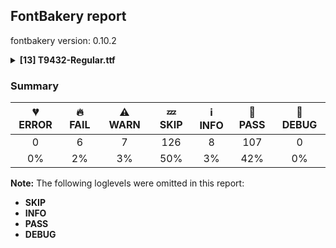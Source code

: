 ## FontBakery report

fontbakery version: 0.10.2

<details><summary><b>[13] T9432-Regular.ttf</b></summary><div><details><summary>🔥 <b>FAIL:</b> Check Google Fonts glyph coverage. (<a href="https://font-bakery.readthedocs.io/en/stable/fontbakery/profiles/googlefonts.html#com.google.fonts/check/glyph_coverage">com.google.fonts/check/glyph_coverage</a>)</summary><div>


* 🔥 **FAIL** Missing required codepoints:

	- 0x0308 (COMBINING DIAERESIS)


	- 0x0300 (COMBINING GRAVE ACCENT)


	- 0x0301 (COMBINING ACUTE ACCENT)


	- 0x030B (COMBINING DOUBLE ACUTE ACCENT)


	- 0x0304 (COMBINING MACRON)


	- 0x02D9 (DOT ABOVE)


	- 0x0104 (LATIN CAPITAL LETTER A WITH OGONEK)


	- 0x00C6 (LATIN CAPITAL LETTER AE)


	- 0x00C7 (LATIN CAPITAL LETTER C WITH CEDILLA)


	- 0x00D0 (LATIN CAPITAL LETTER ETH)


	- 0x0110 (LATIN CAPITAL LETTER D WITH STROKE)


	- 0x0118 (LATIN CAPITAL LETTER E WITH OGONEK)


	- 0x0122 (LATIN CAPITAL LETTER G WITH CEDILLA)


	- 0x0126 (LATIN CAPITAL LETTER H WITH STROKE)


	- 0x012E (LATIN CAPITAL LETTER I WITH OGONEK)


	- 0x0136 (LATIN CAPITAL LETTER K WITH CEDILLA)


	- 0x013B (LATIN CAPITAL LETTER L WITH CEDILLA)


	- 0x0141 (LATIN CAPITAL LETTER L WITH STROKE)


	- 0x0145 (LATIN CAPITAL LETTER N WITH CEDILLA)


	- 0x014A (LATIN CAPITAL LETTER ENG)


	- 0x00D8 (LATIN CAPITAL LETTER O WITH STROKE)


	- 0x0152 (LATIN CAPITAL LIGATURE OE)


	- 0x00DE (LATIN CAPITAL LETTER THORN)


	- 0x0156 (LATIN CAPITAL LETTER R WITH CEDILLA)


	- 0x015E (LATIN CAPITAL LETTER S WITH CEDILLA)


	- 0x0218 (LATIN CAPITAL LETTER S WITH COMMA BELOW)


	- 0x1E9E (LATIN CAPITAL LETTER SHARP S)


	- 0x021A (LATIN CAPITAL LETTER T WITH COMMA BELOW)


	- 0x0172 (LATIN CAPITAL LETTER U WITH OGONEK)


	- 0x0105 (LATIN SMALL LETTER A WITH OGONEK)


	- 0x00E6 (LATIN SMALL LETTER AE)


	- 0x00E7 (LATIN SMALL LETTER C WITH CEDILLA)


	- 0x00F0 (LATIN SMALL LETTER ETH)


	- 0x0111 (LATIN SMALL LETTER D WITH STROKE)


	- 0x0119 (LATIN SMALL LETTER E WITH OGONEK)


	- 0x0123 (LATIN SMALL LETTER G WITH CEDILLA)


	- 0x0127 (LATIN SMALL LETTER H WITH STROKE)


	- 0x0131 (LATIN SMALL LETTER DOTLESS I)


	- 0x012F (LATIN SMALL LETTER I WITH OGONEK)


	- 0x0237 (LATIN SMALL LETTER DOTLESS J)


	- 0x0137 (LATIN SMALL LETTER K WITH CEDILLA)


	- 0x013C (LATIN SMALL LETTER L WITH CEDILLA)


	- 0x0142 (LATIN SMALL LETTER L WITH STROKE)


	- 0x0146 (LATIN SMALL LETTER N WITH CEDILLA)


	- 0x014B (LATIN SMALL LETTER ENG)


	- 0x00F8 (LATIN SMALL LETTER O WITH STROKE)


	- 0x0153 (LATIN SMALL LIGATURE OE)


	- 0x00FE (LATIN SMALL LETTER THORN)


	- 0x0157 (LATIN SMALL LETTER R WITH CEDILLA)


	- 0x015F (LATIN SMALL LETTER S WITH CEDILLA)


	- 0x0219 (LATIN SMALL LETTER S WITH COMMA BELOW)


	- 0x00DF (LATIN SMALL LETTER SHARP S)


	- 0x021B (LATIN SMALL LETTER T WITH COMMA BELOW)


	- 0x0173 (LATIN SMALL LETTER U WITH OGONEK)


	- 0x00AA (FEMININE ORDINAL INDICATOR)


	- 0x00BA (MASCULINE ORDINAL INDICATOR)


	- 0x201A (SINGLE LOW-9 QUOTATION MARK)


	- 0x201E (DOUBLE LOW-9 QUOTATION MARK)


	- 0x00B6 (PILCROW SIGN)


	- 0x00A7 (SECTION SIGN)


	- 0x0307 (COMBINING DOT ABOVE)


	- 0x0302 (COMBINING CIRCUMFLEX ACCENT)


	- 0x030C (COMBINING CARON)


	- 0x0306 (COMBINING BREVE)


	- 0x030A (COMBINING RING ABOVE)


	- 0x0303 (COMBINING TILDE)


	- 0x0312 (COMBINING TURNED COMMA ABOVE)


	- 0x0326 (COMBINING COMMA BELOW)


	- 0x0327 (COMBINING CEDILLA)


	- 0x0328 (COMBINING OGONEK)


	- 0x02DD (DOUBLE ACUTE ACCENT)


	- 0x02C6 (MODIFIER LETTER CIRCUMFLEX ACCENT)


	- 0x02C7 (CARON)


	- 0x02D8 (BREVE)


	- 0x02DA (RING ABOVE)


	- 0x02DC (SMALL TILDE)


	- 0x00AF (MACRON)


	- 0x00B8 (CEDILLA)


	- 0x02DB (OGONEK)
 [code: missing-codepoints]
</div></details><details><summary>🔥 <b>FAIL:</b> Check font follows the Google Fonts vertical metric schema (<a href="https://font-bakery.readthedocs.io/en/stable/fontbakery/profiles/googlefonts.html#com.google.fonts/check/vertical_metrics">com.google.fonts/check/vertical_metrics</a>)</summary><div>


* 🔥 **FAIL** hhea.lineGap is "300" it should be 0 [code: bad-hhea.lineGap]
* ⚠ **WARN** We recommend the absolute sum of the hhea metrics should be between 1.2-1.5x of the font's upm. This font has 1.8888888888888888x (2550) [code: bad-hhea-range]
</div></details><details><summary>🔥 <b>FAIL:</b> OS/2.fsSelection bit 7 (USE_TYPO_METRICS) is set in all fonts. (<a href="https://font-bakery.readthedocs.io/en/stable/fontbakery/profiles/googlefonts.html#com.google.fonts/check/os2/use_typo_metrics">com.google.fonts/check/os2/use_typo_metrics</a>)</summary><div>


* 🔥 **FAIL** OS/2.fsSelection bit 7 (USE_TYPO_METRICS) wasNOT set in the following fonts: ['fonts/ttf/T9432-Regular.ttf']. [code: missing-os2-fsselection-bit7]
</div></details><details><summary>🔥 <b>FAIL:</b> Checking OS/2 Metrics match hhea Metrics. (<a href="https://font-bakery.readthedocs.io/en/stable/fontbakery/profiles/universal.html#com.google.fonts/check/os2_metrics_match_hhea">com.google.fonts/check/os2_metrics_match_hhea</a>)</summary><div>


* 🔥 **FAIL** OS/2 sTypoAscender (1050) and hhea ascent (2250) must be equal. [code: ascender]
</div></details><details><summary>🔥 <b>FAIL:</b> Font has **proper** whitespace glyph names? (<a href="https://font-bakery.readthedocs.io/en/stable/fontbakery/profiles/universal.html#com.google.fonts/check/whitespace_glyphnames">com.google.fonts/check/whitespace_glyphnames</a>)</summary><div>


* 🔥 **FAIL** Glyph 0x00A0 is called "no-break_space": Change to "uni00A0" [code: non-compliant-00a0]
</div></details><details><summary>🔥 <b>FAIL:</b> Glyph names are all valid? (<a href="https://font-bakery.readthedocs.io/en/stable/fontbakery/profiles/universal.html#com.google.fonts/check/valid_glyphnames">com.google.fonts/check/valid_glyphnames</a>)</summary><div>


* 🔥 **FAIL** The following glyph names do not comply with naming conventions: no-break_space

 A glyph name must be entirely comprised of characters from the following set: A-Z a-z 0-9 .(period) _(underscore). A glyph name must not start with a digit or period. There are a few exceptions such as the special glyph ".notdef". The glyph names "twocents", "a1", and "_" are all valid, while "2cents" and ".twocents" are not. [code: found-invalid-names]
</div></details><details><summary>⚠ <b>WARN:</b> Checking OS/2 achVendID. (<a href="https://font-bakery.readthedocs.io/en/stable/fontbakery/profiles/googlefonts.html#com.google.fonts/check/vendor_id">com.google.fonts/check/vendor_id</a>)</summary><div>


* ⚠ **WARN** OS/2 VendorID value '    ' is not yet recognized. If you registered it recently, then it's safe to ignore this warning message. Otherwise, you should set it to your own unique 4 character code, and register it with Microsoft at https://www.microsoft.com/typography/links/vendorlist.aspx
 [code: unknown]
</div></details><details><summary>⚠ <b>WARN:</b> Check for codepoints not covered by METADATA subsets. (<a href="https://font-bakery.readthedocs.io/en/stable/fontbakery/profiles/googlefonts.html#com.google.fonts/check/metadata/unreachable_subsetting">com.google.fonts/check/metadata/unreachable_subsetting</a>)</summary><div>


* ⚠ **WARN** The following codepoints supported by the font are not covered by
    any subsets defined in the font's metadata file, and will never
    be served. You can solve this by either manually adding additional
    subset declarations to METADATA.pb, or by editing the glyphset
    definitions.

 * U+1EBC LATIN CAPITAL LETTER E WITH TILDE: try adding vietnamese
 * U+1EBD LATIN SMALL LETTER E WITH TILDE: try adding vietnamese
 * U+203C DOUBLE EXCLAMATION MARK: not included in any glyphset definition
 * U+2048 QUESTION EXCLAMATION MARK: try adding mongolian
 * U+2049 EXCLAMATION QUESTION MARK: try adding mongolian
 * U+204E LOW ASTERISK: not included in any glyphset definition
 * U+204F REVERSED SEMICOLON: try adding adlam
 * U+2051 TWO ASTERISKS ALIGNED VERTICALLY: not included in any glyphset definition
 * U+2190 LEFTWARDS ARROW: try adding one of: math, symbols
 * U+2192 RIGHTWARDS ARROW: try adding one of: math, symbols
 * U+2213 MINUS-OR-PLUS SIGN: try adding math
 * U+221E INFINITY: try adding math
 * U+2260 NOT EQUAL TO: try adding math
 * U+263A WHITE SMILING FACE: try adding symbols
 * U+2A30 MULTIPLICATION SIGN WITH DOT ABOVE: try adding math
 * U+2E1A HYPHEN WITH DIAERESIS: not included in any glyphset definition

Or you can add the above codepoints to one of the subsets supported by the font: `latin`, `latin-ext` [code: unreachable-subsetting]
</div></details><details><summary>⚠ <b>WARN:</b> Ensure fonts have ScriptLangTags declared on the 'meta' table. (<a href="https://font-bakery.readthedocs.io/en/stable/fontbakery/profiles/googlefonts.html#com.google.fonts/check/meta/script_lang_tags">com.google.fonts/check/meta/script_lang_tags</a>)</summary><div>


* ⚠ **WARN** This font file does not have a 'meta' table. [code: lacks-meta-table]
</div></details><details><summary>⚠ <b>WARN:</b> Check if each glyph has the recommended amount of contours. (<a href="https://font-bakery.readthedocs.io/en/stable/fontbakery/profiles/universal.html#com.google.fonts/check/contour_count">com.google.fonts/check/contour_count</a>)</summary><div>


* ⚠ **WARN** This check inspects the glyph outlines and detects the total number of contours in each of them. The expected values are infered from the typical ammounts of contours observed in a large collection of reference font families. The divergences listed below may simply indicate a significantly different design on some of your glyphs. On the other hand, some of these may flag actual bugs in the font such as glyphs mapped to an incorrect codepoint. Please consider reviewing the design and codepoint assignment of these to make sure they are correct.

The following glyphs do not have the recommended number of contours:

	- Glyph name: percent_sign	Contours detected: 3	Expected: 5

	- Glyph name: asterisk	Contours detected: 2	Expected: 1 or 4

	- Glyph name: latin_capital_letter_v	Contours detected: 2	Expected: 1

	- Glyph name: latin_capital_letter_x	Contours detected: 2	Expected: 1

	- Glyph name: latin_capital_letter_y	Contours detected: 2	Expected: 1

	- Glyph name: latin_small_letter_e	Contours detected: 1	Expected: 2

	- Glyph name: latin_small_letter_v	Contours detected: 2	Expected: 1

	- Glyph name: latin_small_letter_x	Contours detected: 2	Expected: 1

	- Glyph name: latin_small_letter_y	Contours detected: 2	Expected: 1

	- Glyph name: ascii_tilde	Contours detected: 2	Expected: 1

	- Glyph name: left_pointing_double_angle_quotation_mark	Contours detected: 3	Expected: 2

	- Glyph name: right_pointing_double_angle_quotation_mark	Contours detected: 1	Expected: 2

	- Glyph name: multiplication_sign	Contours detected: 2	Expected: 1

	- Glyph name: latin_capital_letter_y_with_acute	Contours detected: 3	Expected: 2

	- Glyph name: latin_small_letter_a_with_ring_above	Contours detected: 3	Expected: 4

	- Glyph name: latin_small_letter_e_with_grave	Contours detected: 2	Expected: 3

	- Glyph name: latin_small_letter_e_with_acute	Contours detected: 2	Expected: 3

	- Glyph name: latin_small_letter_e_with_circumflex	Contours detected: 2	Expected: 3

	- Glyph name: latin_small_letter_e_with_diaeresis	Contours detected: 3	Expected: 4

	- Glyph name: latin_small_letter_i_with_grave	Contours detected: 3	Expected: 2

	- Glyph name: latin_small_letter_i_with_acute	Contours detected: 3	Expected: 2

	- Glyph name: latin_small_letter_i_with_circumflex	Contours detected: 3	Expected: 2

	- Glyph name: latin_small_letter_i_with_diaeresis	Contours detected: 4	Expected: 3

	- Glyph name: latin_small_letter_y_with_acute	Contours detected: 3	Expected: 2

	- Glyph name: latin_small_letter_y_with_diaeresis	Contours detected: 4	Expected: 3

	- Glyph name: latin_capital_letter_a_with_breve	Contours detected: 4	Expected: 3

	- Glyph name: latin_small_letter_a_with_breve	Contours detected: 4	Expected: 3

	- Glyph name: latin_capital_letter_c_with_caron	Contours detected: 3	Expected: 2

	- Glyph name: latin_small_letter_c_with_caron	Contours detected: 3	Expected: 2

	- Glyph name: latin_capital_letter_d_with_caron	Contours detected: 4	Expected: 3

	- Glyph name: latin_small_letter_d_with_caron	Contours detected: 4	Expected: 3

	- Glyph name: latin_small_letter_e_with_macron	Contours detected: 2	Expected: 3

	- Glyph name: latin_capital_letter_e_with_breve	Contours detected: 3	Expected: 2

	- Glyph name: latin_small_letter_e_with_dot_above	Contours detected: 2	Expected: 3

	- Glyph name: latin_capital_letter_e_with_caron	Contours detected: 3	Expected: 2

	- Glyph name: latin_capital_letter_g_with_breve	Contours detected: 3	Expected: 2

	- Glyph name: latin_small_letter_i_with_tilde	Contours detected: 3	Expected: 2

	- Glyph name: latin_small_letter_i_with_macron	Contours detected: 3	Expected: 2

	- Glyph name: latin_capital_letter_i_with_breve	Contours detected: 3	Expected: 2

	- Glyph name: latin_small_letter_i_with_breve	Contours detected: 4	Expected: 2

	- Glyph name: latin_small_letter_j_with_circumflex	Contours detected: 3	Expected: 2

	- Glyph name: latin_capital_letter_l_with_caron	Contours detected: 3	Expected: 2

	- Glyph name: latin_small_letter_l_with_caron	Contours detected: 3	Expected: 2

	- Glyph name: latin_capital_letter_n_with_caron	Contours detected: 3	Expected: 2

	- Glyph name: latin_small_letter_n_with_caron	Contours detected: 3	Expected: 2

	- Glyph name: latin_capital_letter_o_with_breve	Contours detected: 4	Expected: 3

	- Glyph name: latin_small_letter_o_with_breve	Contours detected: 4	Expected: 3

	- Glyph name: latin_capital_letter_o_with_double_acute	Contours detected: 3	Expected: 4

	- Glyph name: latin_small_letter_o_with_double_acute	Contours detected: 3	Expected: 4

	- Glyph name: latin_capital_letter_r_with_acute	Contours detected: 2	Expected: 3

	- Glyph name: latin_small_letter_r_with_caron	Contours detected: 3	Expected: 2

	- Glyph name: latin_capital_letter_s_with_caron	Contours detected: 3	Expected: 2

	- Glyph name: latin_small_letter_s_with_caron	Contours detected: 3	Expected: 2

	- Glyph name: latin_capital_letter_t_with_caron	Contours detected: 3	Expected: 2

	- Glyph name: latin_small_letter_t_with_caron	Contours detected: 3	Expected: 2

	- Glyph name: latin_capital_letter_u_with_breve	Contours detected: 3	Expected: 2

	- Glyph name: latin_small_letter_u_with_breve	Contours detected: 3	Expected: 2

	- Glyph name: latin_capital_letter_u_with_ring_above	Contours detected: 2	Expected: 3

	- Glyph name: latin_small_letter_u_with_ring_above	Contours detected: 2	Expected: 3

	- Glyph name: latin_capital_letter_u_with_double_acute	Contours detected: 2	Expected: 3

	- Glyph name: latin_small_letter_u_with_double_acute	Contours detected: 2	Expected: 3

	- Glyph name: latin_capital_letter_y_with_circumflex	Contours detected: 3	Expected: 2

	- Glyph name: latin_small_letter_y_with_circumflex	Contours detected: 3	Expected: 2

	- Glyph name: latin_capital_letter_y_with_diaeresis	Contours detected: 4	Expected: 3

	- Glyph name: latin_capital_letter_z_with_caron	Contours detected: 3	Expected: 2

	- Glyph name: latin_small_letter_z_with_caron	Contours detected: 3	Expected: 2

	- Glyph name: latin_capital_letter_a_with_caron	Contours detected: 4	Expected: 3

	- Glyph name: latin_small_letter_a_with_caron	Contours detected: 4	Expected: 3

	- Glyph name: latin_capital_letter_i_with_caron	Contours detected: 3	Expected: 2

	- Glyph name: latin_small_letter_i_with_caron	Contours detected: 4	Expected: 2

	- Glyph name: latin_capital_letter_o_with_caron	Contours detected: 4	Expected: 3

	- Glyph name: latin_small_letter_o_with_caron	Contours detected: 4	Expected: 3

	- Glyph name: latin_capital_letter_u_with_caron	Contours detected: 3	Expected: 2

	- Glyph name: latin_small_letter_u_with_caron	Contours detected: 3	Expected: 2

	- Glyph name: latin_capital_letter_g_with_caron	Contours detected: 3	Expected: 2

	- Glyph name: latin_capital_letter_k_with_caron	Contours detected: 4	Expected: 2

	- Glyph name: latin_small_letter_k_with_caron	Contours detected: 4	Expected: 2

	- Glyph name: latin_small_letter_j_with_caron	Contours detected: 4	Expected: 2

	- Glyph name: latin_capital_letter_h_with_caron	Contours detected: 3	Expected: 2

	- Glyph name: latin_small_letter_h_with_caron	Contours detected: 3	Expected: 2

	- Glyph name: latin_capital_letter_y_with_macron	Contours detected: 3	Expected: 2

	- Glyph name: latin_small_letter_y_with_macron	Contours detected: 3	Expected: 2

	- Glyph name: latin_capital_letter_y_with_dot_above	Contours detected: 3	Expected: 2

	- Glyph name: latin_small_letter_y_with_dot_above	Contours detected: 3	Expected: 2

	- Glyph name: latin_small_letter_e_with_tilde	Contours detected: 2	Expected: 3

	- Glyph name: latin_capital_letter_y_with_grave	Contours detected: 3	Expected: 2

	- Glyph name: latin_small_letter_y_with_grave	Contours detected: 3	Expected: 2

	- Glyph name: latin_capital_letter_y_with_tilde	Contours detected: 3	Expected: 2

	- Glyph name: latin_small_letter_y_with_tilde	Contours detected: 3	Expected: 2

	- Glyph name: trade_mark_sign	Contours detected: 1	Expected: 2

	- Glyph name: minus_or_plus_sign	Contours detected: 1	Expected: 2

	- Glyph name: infinity	Contours detected: 2	Expected: 3

	- Glyph name: asterisk	Contours detected: 2	Expected: 1 or 4

	- Glyph name: infinity	Contours detected: 2	Expected: 3
 [code: contour-count]
</div></details><details><summary>⚠ <b>WARN:</b> Checking Vertical Metric Linegaps. (<a href="https://font-bakery.readthedocs.io/en/stable/fontbakery/profiles/universal.html#com.google.fonts/check/linegaps">com.google.fonts/check/linegaps</a>)</summary><div>


* ⚠ **WARN** hhea lineGap is not equal to 0. [code: hhea]
</div></details><details><summary>⚠ <b>WARN:</b> Check accent of Lcaron, dcaron, lcaron, tcaron (derived from com.google.fonts/check/alt_caron) (<a href="https://font-bakery.readthedocs.io/en/stable/fontbakery/profiles/universal.html#com.google.fonts/check/alt_caron">com.google.fonts/check/alt_caron</a>)</summary><div>


* ⚠ **WARN** latin_capital_letter_l_with_caron is decomposed and therefore could not be checked. Please check manually. [code: decomposed-outline]
* ⚠ **WARN** latin_small_letter_d_with_caron is decomposed and therefore could not be checked. Please check manually. [code: decomposed-outline]
* ⚠ **WARN** latin_small_letter_l_with_caron is decomposed and therefore could not be checked. Please check manually. [code: decomposed-outline]
* ⚠ **WARN** latin_small_letter_t_with_caron is decomposed and therefore could not be checked. Please check manually. [code: decomposed-outline]
</div></details><details><summary>⚠ <b>WARN:</b> Does GPOS table have kerning information? This check skips monospaced fonts as defined by post.isFixedPitch value (<a href="https://font-bakery.readthedocs.io/en/stable/fontbakery/profiles/gpos.html#com.google.fonts/check/gpos_kerning_info">com.google.fonts/check/gpos_kerning_info</a>)</summary><div>


* ⚠ **WARN** GPOS table lacks kerning information. [code: lacks-kern-info]
</div></details><br></div></details>

### Summary

| 💔 ERROR | 🔥 FAIL | ⚠ WARN | 💤 SKIP | ℹ INFO | 🍞 PASS | 🔎 DEBUG |
|:-----:|:----:|:----:|:----:|:----:|:----:|:----:|
| 0 | 6 | 7 | 126 | 8 | 107 | 0 |
| 0% | 2% | 3% | 50% | 3% | 42% | 0% |

**Note:** The following loglevels were omitted in this report:
* **SKIP**
* **INFO**
* **PASS**
* **DEBUG**

